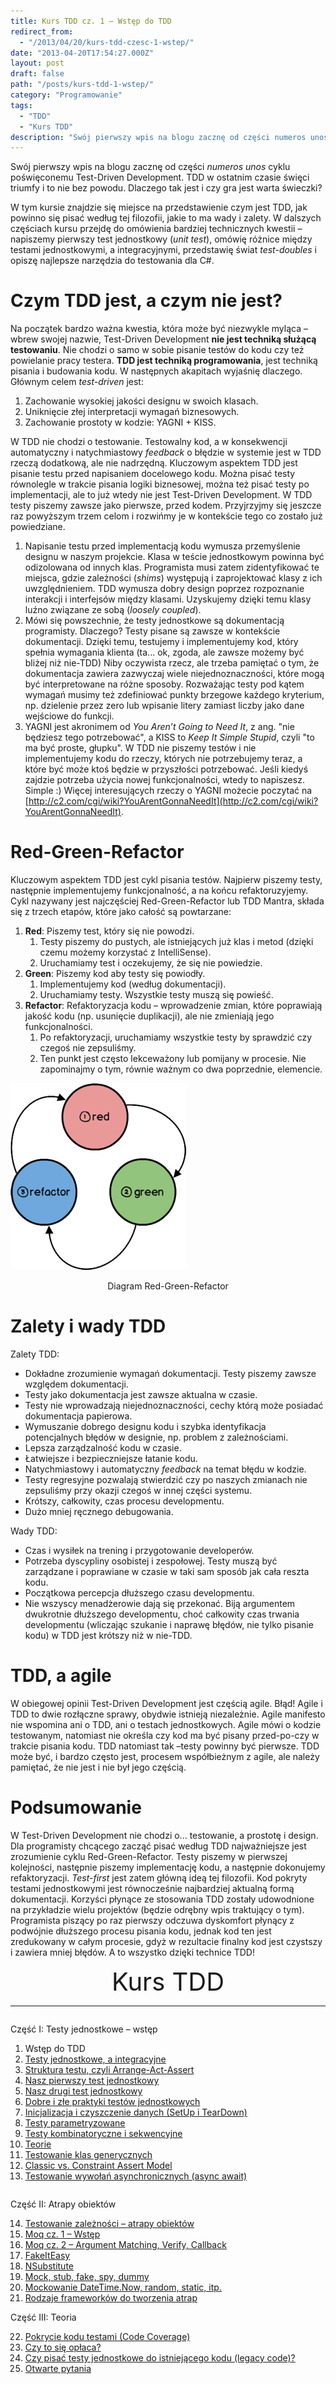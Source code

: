 ```yaml
---
title: Kurs TDD cz. 1 — Wstęp do TDD
redirect_from: 
  - "/2013/04/20/kurs-tdd-czesc-1-wstep/"
date: "2013-04-20T17:54:27.000Z"
layout: post
draft: false
path: "/posts/kurs-tdd-1-wstep/"
category: "Programowanie"
tags:
  - "TDD"
  - "Kurs TDD"
description: "Swój pierwszy wpis na blogu zacznę od części numeros unos cyklu poświęconemu Test-Driven Development. TDD w ostatnim czasie święci triumfy i to nie bez powodu. Dlaczego tak jest i czy gra jest warta świeczki?"
---
```


Swój pierwszy wpis na blogu zacznę od części _numeros unos_ cyklu poświęconemu Test-Driven Development. TDD w ostatnim czasie święci triumfy i to nie bez powodu. Dlaczego tak jest i czy gra jest warta świeczki?

W tym kursie znajdzie się miejsce na przedstawienie czym jest TDD, jak powinno się pisać według tej filozofii, jakie to ma wady i zalety. W dalszych częściach kursu przejdę do omówienia bardziej technicznych kwestii – napiszemy pierwszy test jednostkowy (_unit test_), omówię różnice między testami jednostkowymi, a integracyjnymi, przedstawię świat _test-doubles_ i opiszę najlepsze narzędzia do testowania dla C#.

# Czym TDD jest, a czym nie jest?

Na początek bardzo ważna kwestia, która może być niezwykle myląca – wbrew swojej nazwie, Test-Driven Development **nie jest techniką służącą testowaniu**. Nie chodzi o samo w sobie pisanie testów do kodu czy też powielanie pracy testera. **TDD jest techniką programowania**, jest techniką pisania i budowania kodu. W następnych akapitach wyjaśnię dlaczego. Głównym celem _test-driven_ jest:

1.  Zachowanie wysokiej jakości designu w swoich klasach.
2.  Uniknięcie złej interpretacji wymagań biznesowych.
3.  Zachowanie prostoty w kodzie: YAGNI + KISS.

W TDD nie chodzi o testowanie. Testowalny kod, a w konsekwencji automatyczny i natychmiastowy _feedback_ o błędzie w systemie jest w TDD rzeczą dodatkową, ale nie nadrzędną. Kluczowym aspektem TDD jest pisanie testu przed napisaniem docelowego kodu. Można pisać testy równolegle w trakcie pisania logiki biznesowej, można też pisać testy po implementacji, ale to już wtedy nie jest Test-Driven Development. W TDD testy piszemy zawsze jako pierwsze, przed kodem. Przyjrzyjmy się jeszcze raz powyższym trzem celom i rozwińmy je w kontekście tego co zostało już powiedziane.

1.  Napisanie testu przed implementacją kodu wymusza przemyślenie designu w naszym projekcie. Klasa w teście jednostkowym powinna być odizolowana od innych klas. Programista musi zatem zidentyfikować te miejsca, gdzie zależności (_shims_) występują i zaprojektować klasy z ich uwzględnieniem. TDD wymusza dobry design poprzez rozpoznanie interakcji i interfejsów między klasami. Uzyskujemy dzięki temu klasy luźno związane ze sobą (_loosely coupled_).
1.  Mówi się powszechnie, że testy jednostkowe są dokumentacją programisty. Dlaczego? Testy pisane są zawsze w kontekście dokumentacji. Dzięki temu, testujemy i implementujemy kod, który spełnia wymagania klienta (ta... ok, zgoda, ale zawsze możemy być bliżej niż nie-TDD) Niby oczywista rzecz, ale trzeba pamiętać o tym, że dokumentacja zawiera zazwyczaj wiele niejednoznaczności, które mogą być interpretowane na różne sposoby. Rozważając testy pod kątem wymagań musimy też zdefiniować punkty brzegowe każdego kryterium, np. dzielenie przez zero lub wpisanie litery zamiast liczby jako dane wejściowe do funkcji.
2.  YAGNI jest akronimem od _You Aren’t Going to Need It_, z ang. "nie będziesz tego potrzebować", a KISS to _Keep It Simple Stupid_, czyli "to ma być proste, głupku". W TDD nie piszemy testów i nie implementujemy kodu do rzeczy, których nie potrzebujemy teraz, a które być może ktoś będzie w przyszłości potrzebować. Jeśli kiedyś zajdzie potrzeba użycia nowej funkcjonalności, wtedy to napiszesz. Simple :) 
Więcej interesujących rzeczy o YAGNI możecie poczytać na [http://c2.com/cgi/wiki?YouArentGonnaNeedIt](http://c2.com/cgi/wiki?YouArentGonnaNeedIt).

# Red-Green-Refactor

Kluczowym aspektem TDD jest cykl pisania testów. Najpierw piszemy testy, następnie implementujemy funkcjonalność, a na końcu refaktoruzyjemy. Cykl nazywany jest najczęściej Red-Green-Refactor lub TDD Mantra, składa się z trzech etapów, które jako całość są powtarzane:

1.  **Red**: Piszemy test, który się nie powodzi.
    1.  Testy piszemy do pustych, ale istniejących już klas i metod (dzięki czemu możemy korzystać z IntelliSense).
    2.  Uruchamiamy test i oczekujemy, że się nie powiedzie.
2.  **Green**: Piszemy kod aby testy się powiodły.
    1.  Implementujemy kod (według dokumentacji).
    2.  Uruchamiamy testy. Wszystkie testy muszą się powieść.
3.  **Refactor**: Refaktoryzacja kodu – wprowadzenie zmian, które poprawiają jakość kodu (np. usunięcie duplikacji), ale nie zmieniają jego funkcjonalności.
    1.  Po refaktoryzacji, uruchamiamy wszystkie testy by sprawdzić czy czegoś nie zepsuliśmy.
    2.  Ten punkt jest często lekceważony lub pomijany w procesie. Nie zapominajmy o tym, równie ważnym co dwa poprzednie, elemencie.

![red-green-refactor-diagram](53dbe337-da6d-407c-9260-3bea47b6057b.png)
<div style="text-align: center">Diagram Red-Green-Refactor</div>

# Zalety i wady TDD

Zalety TDD:

*   Dokładne zrozumienie wymagań dokumentacji. Testy piszemy zawsze względem dokumentacji.
*   Testy jako dokumentacja jest zawsze aktualna w czasie.
*   Testy nie wprowadzają niejednoznaczności, cechy którą może posiadać dokumentacja papierowa.
*   Wymuszanie dobrego designu kodu i szybka identyfikacja potencjalnych błędów w designie, np. problem z zależnościami.
*   Lepsza zarządzalność kodu w czasie.
*   Łatwiejsze i bezpieczniejsze łatanie kodu.
*   Natychmiastowy i automatyczny _feedback_ na temat błędu w kodzie.
*   Testy regresyjne pozwalają stwierdzić czy po naszych zmianach nie zepsuliśmy przy okazji czegoś w innej części systemu.
*   Krótszy, całkowity, czas procesu developmentu.
*   Dużo mniej ręcznego debugowania.

Wady TDD:

*   Czas i wysiłek na trening i przygotowanie developerów.
*   Potrzeba dyscypliny osobistej i zespołowej. Testy muszą być zarządzane i poprawiane w czasie w taki sam sposób jak cała reszta kodu.
*   Początkowa percepcja dłuższego czasu developmentu.
*   Nie wszyscy menadżerowie dają się przekonać. Biją argumentem dwukrotnie dłuższego developmentu, choć całkowity czas trwania developmentu (wliczając szukanie i naprawę błędów, nie tylko pisanie kodu) w TDD jest krótszy niż w nie-TDD.

# TDD, a agile

W obiegowej opinii Test-Driven Development jest częścią agile. Błąd! Agile i TDD to dwie rozłączne sprawy, obydwie istnieją niezależnie. Agile manifesto nie wspomina ani o TDD, ani o testach jednostkowych. Agile mówi o kodzie testowanym, natomiast nie określa czy kod ma być pisany przed-po-czy w trakcie pisania kodu. TDD natomiast tak –testy powinny być pierwsze. TDD może być, i bardzo często jest, procesem współbieżnym z agile, ale należy pamiętać, że nie jest i nie był jego częścią.

# Podsumowanie

W Test-Driven Development nie chodzi o... testowanie, a prostotę i design. Dla programisty chcącego zacząć pisać według TDD najważniejsze jest zrozumienie cyklu Red-Green-Refactor. Testy piszemy w pierwszej kolejności, następnie piszemy implementację kodu, a następnie dokonujemy refaktoryzacji. _Test-first_ jest zatem główną ideą tej filozofii. Kod pokryty testami jednostkowymi jest równocześnie najbardziej aktualną formą dokumentacji. Korzyści płynące ze stosowania TDD zostały udowodnione na przykładzie wielu projektów (będzie odrębny wpis traktujący o tym). Programista piszący po raz pierwszy odczuwa dyskomfort płynący z podwójnie dłuższego procesu pisania kodu, jednak kod ten jest zredukowany w całym procesie, gdyż w rezultacie finalny kod jest czystszy i zawiera mniej błędów. A to wszystko dzięki technice TDD!

<!-- tdd-course-infobox-start -->
<div class="boxBorder">

<div style="text-align: center; font-size: 40px">Kurs TDD</div>

----

<div class="row">
<div class="column">

Część I: Testy jednostkowe – wstęp

1. Wstęp do TDD
2. [Testy jednostkowe, a integracyjne](/posts/kurs-tdd-2-testy-jednostkowe-a-testy-integracyjne/)
3. [Struktura testu, czyli Arrange-Act-Assert](/posts/kurs-tdd-3-struktura-test-czyli-arrange-act-assert)
4. [Nasz pierwszy test jednostkowy](/posts/kurs-tdd-4-nasz-pierwszy-test-jednostkowy)
5. [Nasz drugi test jednostkowy](/posts/kurs-tdd-5-nasz-drugi-test-jednostkowy)
6. [Dobre i złe praktyki testów jednostkowych](/posts/kurs-tdd-6-dobre-i-zle-praktyki-testow-jednostkowych)
7. [Inicjalizacja i czyszczenie danych (SetUp i TearDown)](/posts/kurs-tdd-7-inicjalizacja-i-czyszczenie-danych-setup-i-teardown/)
8. [Testy parametryzowane](/posts/kurs-tdd-8-testy-parametryzowane)
9. [Testy kombinatoryczne i sekwencyjne](/posts/kurs-tdd-9-testy-kombinatoryczne-i-sekwencyjne)
10. [Teorie](/posts/kurs-tdd-10-teorie)
11. [Testowanie klas generycznych](/posts/kurs-tdd-11-testowanie-klas-generycznych)
12. [Classic vs. Constraint Assert Model](/posts/kurs-tdd-12-classic-vs-constraint-assert-model)
13. [Testowanie wywołań asynchronicznych (async await)](/posts/kurs-tdd-13-testowanie-wywolan-asynchronicznych-async-await)

</div>

<div class="column">

Część II: Atrapy obiektów

14. [Testowanie zależności – atrapy obiektów](/posts/kurs-tdd-14-testowanie-zaleznosci-atrapy-obiektow)
2. [Moq cz. 1 – Wstęp](/posts/kurs-tdd-15-wstep-do-moq)
3. [Moq cz. 2 – Argument Matching, Verify, Callback](/posts/kurs-tdd-16-zaawansowane-techniki-moq-argument-matching-verify-callback)
4. [FakeItEasy](/posts/kurs-tdd-17-fakeiteasy)
5. [NSubstitute](/posts/kurs-tdd-18-nsubstitute)
6. [Mock, stub, fake, spy, dummy](/posts/kurs-tdd-19-mock-stub-fake-spy-dummy)
7. [Mockowanie DateTime.Now, random, static, itp.](/posts/kurs-tdd-20-mockowanie-datetime-now-random-static-itp)
8. [Rodzaje frameworków do tworzenia atrap](/posts/kurs-tdd-21-rodzaje-frameworkow-do-tworzenia-atrap/)

Część III: Teoria

22. [Pokrycie kodu testami (Code Coverage)](/posts/kurs-tdd-22-pokrycie-kodu-testami-code-coverage/)
1. [Czy to się opłaca?](/posts/kurs-tdd-23-czy-to-sie-oplaca/)
1. [Czy pisać testy jednostkowe do istniejącego kodu (legacy code)?](/posts/kurs-tdd-24-czy-pisac-testy-jednostkowe-do-istniejacego-kodu-legacy-code/)
1. [Otwarte pytania](/posts/kurs-tdd-25-otwarte-pytania/)

</div>
</div>
</div>
<!-- tdd-course-infobox-end -->